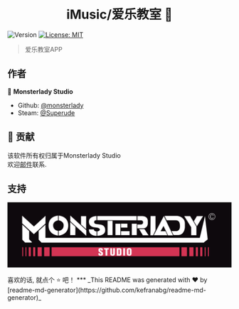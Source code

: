 <h1 align="center">iMusic/爱乐教室 👋</h1>
<p>
  <img alt="Version" src="https://img.shields.io/badge/version-v1.1.0-blue.svg?cacheSeconds=2592000" />
  <a href="#" target="_blank">
    <img alt="License: MIT" src="https://img.shields.io/badge/License-MIT-yellow.svg" />
  </a>
</p>

> 爱乐教室APP

## 作者

👤 **Monsterlady Studio**
* Github: [@monsterlady](https://github.com/monsterlady)
* Steam: [@Superude](https://steamcommunity.com/id/381727/)

## 🤝 贡献

该软件所有权归属于Monsterlady Studio<br />欢迎[邮件](mailto:monsterladystudio@hotmail.com)联系. 

## 支持
<p align="center">
  <img src="https://raw.githubusercontent.com/Monsterlady-Studio/iMusic-release/master/m%E5%AE%9A%E7%A8%BF1.svg">
</p>
喜欢的话, 就点个 ⭐️ 吧！
***
_This README was generated with ❤️ by [readme-md-generator](https://github.com/kefranabg/readme-md-generator)_
